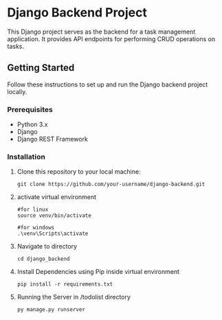 # Django Backend Project

This Django project serves as the backend for a task management application. It provides API endpoints for performing CRUD operations on tasks.

## Getting Started

Follow these instructions to set up and run the Django backend project locally.

### Prerequisites

- Python 3.x
- Django
- Django REST Framework

### Installation

1. Clone this repository to your local machine:

   ```
   git clone https://github.com/your-username/django-backend.git
   ```

2. activate virtual environment

    ```
    #for linux
    source venv/bin/activate

    #for windows
    .\venv\Scripts\activate
    ```

3. Navigate to directory

    ```
    cd django_backend
    ```

4. Install Dependencies using Pip inside virtual environment

    ```
    pip install -r requirements.txt
    ```

5. Running the Server in /todolist directory

    ```
    py manage.py runserver
    ```
